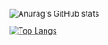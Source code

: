 
![Anurag's GitHub stats](https://github-readme-stats.vercel.app/api?username=rzdtjb&show_icons=true&theme=radical)

[![Top Langs](https://github-readme-stats.vercel.app/api/top-langs/?username=rzdtjb&layout=compact&theme=radical)](https://github.com/anuraghazra/github-readme-stats)

<!---
rzdtjb/rzdtjb is a ✨ special ✨ repository because its `README.md` (this file) appears on your GitHub profile.
You can click the Preview link to take a look at your changes.
--->

